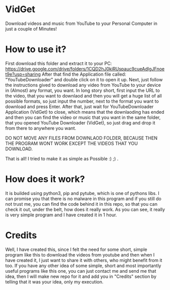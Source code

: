 # VidGet

Download videos and music from YouTube to your Personal Computer in just a couple of Minutes! 

# How to use it? 

First download this folder and extract it to your PC: https://drive.google.com/drive/folders/1CQD2hJ0kiRUspauc9cueAdlgJFnoet9e?usp=sharing 
After that find the Application file called: "YouTubeDownloader" and double click on it to open it up. 
Next, just follow the instructions gived to download any video from YouTube to your device in (Almost) any format, you want. 
In long story short, first input the URL to the video, that you want to downlaod and then you will get a huge list of all possible formats, so just input the number, next to the format you want to download and press Enter. After that, just wait for YouTubeDownloader Application (VidGet) to close, which means that the downlaoding has ended and then you can find the video or music that you want in the same folder, that you opened YouTube Downloader (VidGet), so just drag and drop it from there to anywhere you want.

DO NOT MOVE ANY FILES FROM DOWNLAOD FOLDER, BECAUSE THEN THE PROGRAM WONT WORK EXCEPT THE VIDEOS THAT YOU DOWNLOAD. 

That is all! I tried to make it as simple as Possible :) ;) . 

# How does it work? 

It is builded using python3, pip and pytube, which is one of pythons libs. 
I can promise you that there is no malware in this program and if you still do not trust me, you can find the code behind it in this repo, so that you can check it out, under the belt, how does it really work. 
As you can see, it really is very simple program and I have created it in 1 hour. 

# Credits

Well, I have created this, since I felt the need for some short, simple program like this to download the videos from youtube and then when I have created it, I just want to share it with others, who might benefit from it too. 
If you have any other idea of some simple, short and most importantly useful programs like this one, you can just contact me and send me that idea, then I will make new repo for it and add you in "Credits" section by telling that it was your idea, only my execution. 
